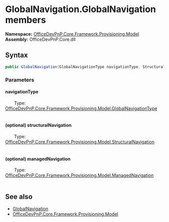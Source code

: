# GlobalNavigation.GlobalNavigation members 
  

**Namespace:** [OfficeDevPnP.Core.Framework.Provisioning.Model](OfficeDevPnP.Core.Framework.Provisioning.Model.md)  
**Assembly:** OfficeDevPnP.Core.dll  
## Syntax
```C#
public GlobalNavigation(GlobalNavigationType navigationType, StructuralNavigation structuralNavigation, ManagedNavigation managedNavigation)
```
### Parameters
#### navigationType  
&emsp;&emsp;Type: [OfficeDevPnP.Core.Framework.Provisioning.Model.GlobalNavigationType](OfficeDevPnP.Core.Framework.Provisioning.Model.GlobalNavigationType.md)  
&emsp;&emsp;  


#### (optional) structuralNavigation  
&emsp;&emsp;Type: [OfficeDevPnP.Core.Framework.Provisioning.Model.StructuralNavigation](OfficeDevPnP.Core.Framework.Provisioning.Model.StructuralNavigation.md)  
&emsp;&emsp;  


#### (optional) managedNavigation  
&emsp;&emsp;Type: [OfficeDevPnP.Core.Framework.Provisioning.Model.ManagedNavigation](OfficeDevPnP.Core.Framework.Provisioning.Model.ManagedNavigation.md)  
&emsp;&emsp;  


## See also
- [GlobalNavigation](OfficeDevPnP.Core.Framework.Provisioning.Model.GlobalNavigation.md)
- [OfficeDevPnP.Core.Framework.Provisioning.Model](OfficeDevPnP.Core.Framework.Provisioning.Model.md)

